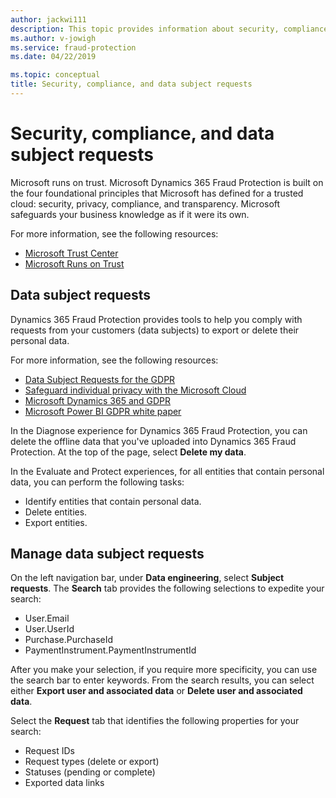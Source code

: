 ```yaml
---
author: jackwi111
description: This topic provides information about security, compliance, and data subject requests.
ms.author: v-jowigh
ms.service: fraud-protection
ms.date: 04/22/2019

ms.topic: conceptual
title: Security, compliance, and data subject requests
---
```


# Security, compliance, and data subject requests

Microsoft runs on trust. Microsoft Dynamics 365 Fraud Protection is built on the four foundational principles that Microsoft has defined for a trusted cloud: security, privacy, compliance, and transparency. Microsoft safeguards your business knowledge as if it were its own.

For more information, see the following resources:

- [Microsoft Trust Center](https://www.microsoft.com/trustcenter/default.aspx)
- [Microsoft Runs on Trust](https://www.microsoft.com/en-us/legal/compliance/integrity)

## Data subject requests

Dynamics 365 Fraud Protection provides tools to help you comply with requests from your customers (data subjects) to export or delete their personal data.

For more information, see the following resources:

- [Data Subject Requests for the GDPR](https://docs.microsoft.com/microsoft-365/compliance/gdpr-data-subject-requests)
- [Safeguard individual privacy with the Microsoft Cloud](https://www.microsoft.com/trustcenter/privacy/gdpr/gdpr-overview)
- [Microsoft Dynamics 365 and GDPR](https://docs.microsoft.com/dynamics365/get-started/gdpr/index)
- [Microsoft Power BI GDPR white paper](https://powerbi.microsoft.com/blog/power-bi-gdpr-whitepaper-is-now-available/)

In the Diagnose experience for Dynamics 365 Fraud Protection, you can delete the offline data that you've uploaded into Dynamics 365 Fraud Protection. At the top of the page, select **Delete my data**.

In the Evaluate and Protect experiences, for all entities that contain personal data, you can perform the following tasks:

- Identify entities that contain personal data.
- Delete entities.
- Export entities.

## Manage data subject requests

On the left navigation bar, under **Data engineering**, select **Subject requests**. The **Search** tab provides the following selections to expedite your search:

- User.Email
- User.UserId
- Purchase.PurchaseId
- PaymentInstrument.PaymentInstrumentId

After you make your selection, if you require more specificity, you can use the search bar to enter keywords. From the search results, you can select either **Export user and associated data** or **Delete user and associated data**.

Select the **Request** tab that identifies the following properties for your search:

- Request IDs
- Request types (delete or export)
- Statuses (pending or complete)
- Exported data links
